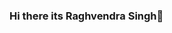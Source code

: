 ### Hi there its Raghvendra Singh👋

<!--
**raghvendrasingh07/raghvendrasingh07** is a ✨ _special_ ✨ repository because its `README.md` (this file) appears on your GitHub profile.

Here are some ideas to get you started:

- 🔭 I’m currently working on ...Technovation Project
- 🌱 I’m currently learning ...JavaScript
- 👯 I’m looking to collaborate on ...
- 🤔 I’m looking for help with ...Python
- 💬 Ask me about ...
- 📫 How to reach me: ...
- 😄 Pronouns: ...
- ⚡ Fun fact: ...
-->
